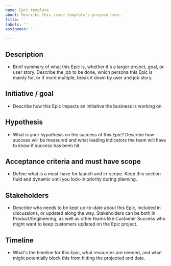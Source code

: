 ```yaml
---
name: Epci template
about: Describe this issue template's purpose here.
title: ''
labels: ''
assignees: ''

---
```


## Description
- Brief summary of what this Epic is, whether it's a larger project, goal, or user story. Describe the job to be done, which persona this Epic is mainly for, or if more multiple, break it down by user and job story.

## Initiative / goal
- Describe how this Epic impacts an initiative the business is working on.

## Hypothesis
- What is your hypothesis on the success of this Epic? Describe how success will be measured and what leading indicators the team will have to know if success has been hit.

## Acceptance criteria and must have scope
- Define what is a must-have for launch and in-scope. Keep this section fluid and dynamic until you lock-in priority during planning.

## Stakeholders
- Describe who needs to be kept up-to-date about this Epic, included in discussions, or updated along the way. Stakeholders can be both in Product/Engineering, as well as other teams like Customer Success who might want to keep customers updated on the Epic project.

## Timeline
- What's the timeline for this Epic, what resources are needed, and what might potentially block this from hitting the projected end date.
